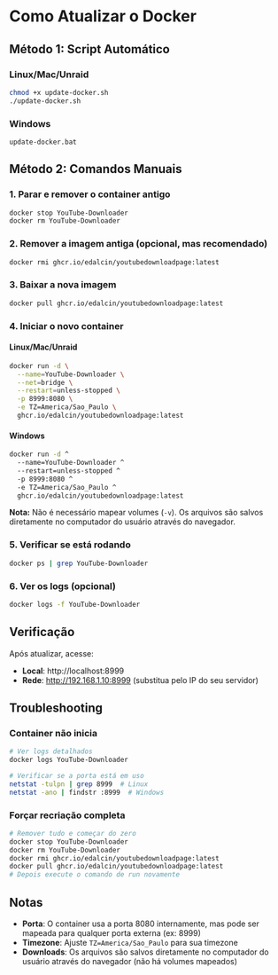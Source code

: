 # Como Atualizar o Docker

## Método 1: Script Automático

### Linux/Mac/Unraid
```bash
chmod +x update-docker.sh
./update-docker.sh
```

### Windows
```batch
update-docker.bat
```

## Método 2: Comandos Manuais

### 1. Parar e remover o container antigo
```bash
docker stop YouTube-Downloader
docker rm YouTube-Downloader
```

### 2. Remover a imagem antiga (opcional, mas recomendado)
```bash
docker rmi ghcr.io/edalcin/youtubedownloadpage:latest
```

### 3. Baixar a nova imagem
```bash
docker pull ghcr.io/edalcin/youtubedownloadpage:latest
```

### 4. Iniciar o novo container

#### Linux/Mac/Unraid
```bash
docker run -d \
  --name=YouTube-Downloader \
  --net=bridge \
  --restart=unless-stopped \
  -p 8999:8080 \
  -e TZ=America/Sao_Paulo \
  ghcr.io/edalcin/youtubedownloadpage:latest
```

#### Windows
```bash
docker run -d ^
  --name=YouTube-Downloader ^
  --restart=unless-stopped ^
  -p 8999:8080 ^
  -e TZ=America/Sao_Paulo ^
  ghcr.io/edalcin/youtubedownloadpage:latest
```

**Nota:** Não é necessário mapear volumes (`-v`). Os arquivos são salvos diretamente no computador do usuário através do navegador.

### 5. Verificar se está rodando
```bash
docker ps | grep YouTube-Downloader
```

### 6. Ver os logs (opcional)
```bash
docker logs -f YouTube-Downloader
```

## Verificação

Após atualizar, acesse:
- **Local**: http://localhost:8999
- **Rede**: http://192.168.1.10:8999 (substitua pelo IP do seu servidor)

## Troubleshooting

### Container não inicia
```bash
# Ver logs detalhados
docker logs YouTube-Downloader

# Verificar se a porta está em uso
netstat -tulpn | grep 8999  # Linux
netstat -ano | findstr :8999  # Windows
```

### Forçar recriação completa
```bash
# Remover tudo e começar do zero
docker stop YouTube-Downloader
docker rm YouTube-Downloader
docker rmi ghcr.io/edalcin/youtubedownloadpage:latest
docker pull ghcr.io/edalcin/youtubedownloadpage:latest
# Depois execute o comando de run novamente
```

## Notas

- **Porta**: O container usa a porta 8080 internamente, mas pode ser mapeada para qualquer porta externa (ex: 8999)
- **Timezone**: Ajuste `TZ=America/Sao_Paulo` para sua timezone
- **Downloads**: Os arquivos são salvos diretamente no computador do usuário através do navegador (não há volumes mapeados)
